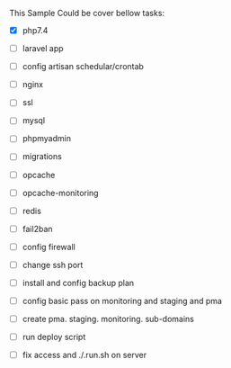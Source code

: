 This Sample Could be cover bellow tasks:
- [x] php7.4
- [ ] laravel app
- [ ] config artisan schedular/crontab
- [ ] nginx
- [ ] ssl
- [ ] mysql
- [ ] phpmyadmin
- [ ] migrations
- [ ] opcache
- [ ] opcache-monitoring
- [ ] redis
- [ ] fail2ban
- [ ] config firewall
- [ ] change ssh port
- [ ] install and config backup plan
- [ ] config basic pass on monitoring and staging and pma
- [ ] create pma. staging. monitoring. sub-domains

- [ ] run deploy script
- [ ] fix access and ./.run.sh on server


